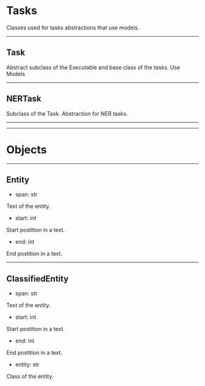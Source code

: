 # Tasks

Classes used for tasks abstractions that use models.

---

## Task

Abstract subclass of the Executable and base class of the tasks. Use Models

---

## NERTask

Subclass of the Task. Abstraction for NER tasks.

---
---

# Objects

---

## Entity

- span: str

Text of the entity.

- start: int

Start postition in a text.

- end: int

End postition in a text.

---

## ClassifiedEntity

- span: str

Text of the entity.

- start: int

Start postition in a text.

- end: int

End postition in a text.

- entity: str

Class of the entity.
